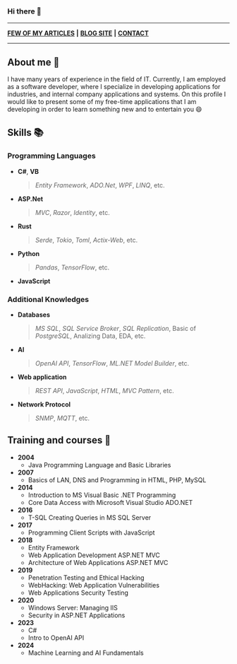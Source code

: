 ### Hi there 👋
___
**[FEW OF MY ARTICLES](https://mortylen.hashnode.dev/)**
**|**
**[BLOG SITE](https://dev.to/mortylen)**
**|**
**[CONTACT](https://mortylen.hashnode.dev/contact)**
___
## About me 👀
I have many years of experience in the field of IT. Currently, I am employed as a software developer, where I specialize in developing applications for industries, and internal company applications and systems. On this profile I would like to present some of my free-time applications that I am developing in order to learn something new and to entertain you 😄
## Skills 📚
### Programming Languages
- **C#**, **VB**
  > *Entity Framework*, *ADO.Net*, *WPF*, *LINQ*, etc.
- **ASP.Net**
  > *MVC*, *Razor*, *Identity*, etc.
- **Rust**
  > *Serde*, *Tokio*, *Toml*, *Actix-Web*, etc.
- **Python**
  > *Pandas*, *TensorFlow*, etc.
- **JavaScript**

### Additional Knowledges
- **Databases**
  > *MS SQL*, *SQL Service Broker*, *SQL Replication*, Basic of *PostgreSQL*, Analizing Data, EDA, etc.
- **AI**
  > *OpenAI API*, *TensorFlow*, *ML.NET Model Builder*, etc.
- **Web application**
  > *REST API*, *JavaScript*, *HTML*, *MVC Pattern*, etc.
- **Network Protocol**
  > *SNMP*, *MQTT*, etc.

## Training and courses 🏫
- **2004**
  - Java Programming Language and Basic Libraries
- **2007**
  - Basics of LAN, DNS and Programming in HTML, PHP, MySQL
- **2014**
  - Introduction to MS Visual Basic .NET Programming
  - Core Data Access with Microsoft Visual Studio ADO.NET
- **2016**
  - T-SQL Creating Queries in MS SQL Server
- **2017**
  - Programming Client Scripts with JavaScript
- **2018**
  - Entity Framework
  - Web Application Development ASP.NET MVC
  - Architecture of Web Applications ASP.NET MVC
- **2019**
  - Penetration Testing and Ethical Hacking
  - WebHacking: Web Application Vulnerabilities
  - Web Applications Security Testing
- **2020**
  - Windows Server: Managing IIS
  - Security in ASP.NET Applications
- **2023**
  - C#
  - Intro to OpenAI API
- **2024**
  - Machine Learning and AI Fundamentals


<!--
**mortylen/mortylen** is a ✨ _special_ ✨ repository because its `README.md` (this file) appears on your GitHub profile.

Here are some ideas to get you started:

- 🔭 I’m currently working on ...
- 🌱 I’m currently learning ...
- 👯 I’m looking to collaborate on ...
- 🤔 I’m looking for help with ...
- 💬 Ask me about ...
- 📫 How to reach me: ...
- 😄 Pronouns: ...
- ⚡ Fun fact: ...
-->
